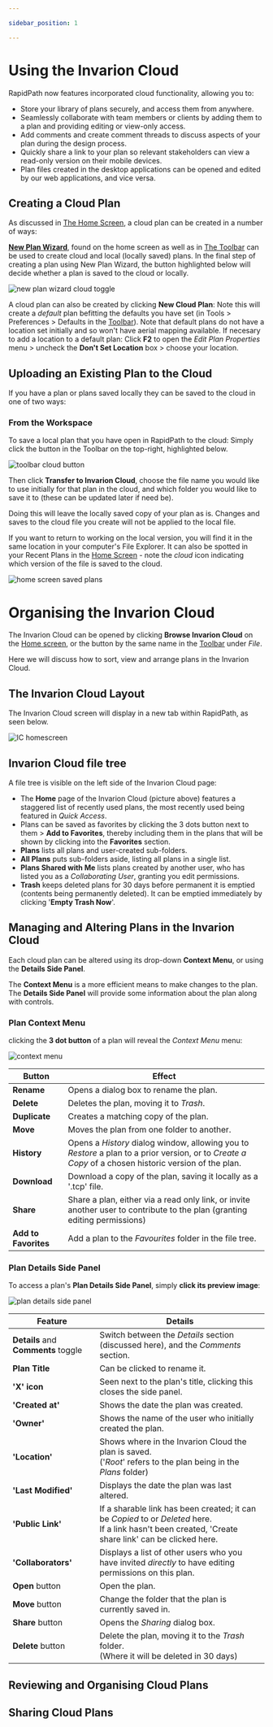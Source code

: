 ```yaml
---

sidebar_position: 1

---
```

# Using the Invarion Cloud

RapidPath now features incorporated cloud functionality, allowing you to:

- Store your library of plans securely, and access them from anywhere.
- Seamlessly collaborate with team members or clients by adding them to a plan and providing editing or view-only access.
- Add comments and create comment threads to discuss aspects of your plan during the design process.
- Quickly share a link to your plan so relevant stakeholders can view a read-only version on their mobile devices.
- Plan files created in the desktop applications can be opened and edited by our web applications, and vice versa.

## Creating a Cloud Plan

As discussed in [The Home Screen](/docs/rapidpath/the-home-screen-and-starting-a-plan/the-home-screen.md), a cloud plan can be created in a number of ways:

[**New Plan Wizard**](/docs/rapidpath/the-home-screen-and-starting-a-plan/the-new-plan-wizard.md), found on the home screen as well as in [The Toolbar](/docs/rapidpath/the-toolbar/the-toolbar.md) can be used to create cloud and local (locally saved) plans. In the final step of creating a plan using New Plan Wizard, the button highlighted below will decide whether a plan is saved to the cloud or locally.

![new plan wizard cloud toggle](./assets/ic-new-plan-wizard.jpg)

A cloud plan can also be created by clicking **New Cloud Plan**: Note this will create a *default* plan befitting the defaults you have set (in Tools > Preferences > Defaults in the [Toolbar](/docs/rapidpath/the-toolbar/the-toolbar.md)). Note that default plans do not have a location set initially and so won't have aerial mapping available. If necesary to add a location to a default plan: Click **F2** to open the *Edit Plan Properties* menu > uncheck the **Don't Set Location** box > choose your location.

## Uploading an Existing Plan to the Cloud

If you have a plan or plans saved locally they can be saved to the cloud in one of two ways:

### From the Workspace

To save a local plan that you have open in RapidPath to the cloud: Simply click the button in the Toolbar on the top-right, highlighted below.

![toolbar cloud button](./assets/ic-open-local-plan.png)

Then click **Transfer to Invarion Cloud**, choose the file name you would like to use initially for that plan in the cloud, and which folder you would like to save it to (these can be updated later if need be).

Doing this will leave the locally saved copy of your plan as is. Changes and saves to the cloud file you create will not be applied to the local file.

If you want to return to working on the local version, you will find it in the same location in your computer's File Explorer. It can also be spotted in your Recent Plans in the [Home Screen](/docs/rapidpath/the-home-screen-and-starting-a-plan/the-home-screen.md) - note the *cloud* icon indicating which version of the file is saved to the cloud.

![home screen saved plans](./assets/ic-homepage-cloud-copy.png)

# Organising the Invarion Cloud

The Invarion Cloud can be opened by clicking **Browse Invarion Cloud** on the [Home screen](/docs/rapidpath/the-home-screen-and-starting-a-plan/the-home-screen.md), or the button by the same name in the [Toolbar](/docs/rapidpath/the-toolbar/the-toolbar.md) under *File*.

Here we will discuss how to sort, view and arrange plans in the Invarion Cloud.

## The Invarion Cloud Layout

The Invarion Cloud screen will display in a new tab within RapidPath, as seen below.

![IC homescreen](./assets/ic-home-overview.jpg)

## Invarion Cloud file tree

A file tree is visible on the left side of the Invarion Cloud page:

- The **Home** page of the Invarion Cloud (picture above) features a staggered list of recently used plans, the most recently used being featured in *Quick Access*.
- Plans can be saved as favorites by clicking the 3 dots button next to them > **Add to Favorites**, thereby including them in the plans that will be shown by clicking into the **Favorites** section.
- **Plans** lists all plans and user-created sub-folders.
- **All Plans** puts sub-folders aside, listing all plans in a single list.
- **Plans Shared with Me** lists plans created by another user, who has listed you as a *Collaborating User*, granting you edit permissions.
- **Trash** keeps deleted plans for 30 days before permanent it is emptied (contents being permanently deleted). It can be emptied immediately by clicking '**Empty Trash Now**'.

## Managing and Altering Plans in the Invarion Cloud

Each cloud plan can be altered using its drop-down **Context Menu**, or using the **Details Side Panel**.

The **Context Menu** is a more efficient means to make changes to the plan. <br />The **Details Side Panel** will provide some information about the plan along with controls.

### Plan Context Menu

clicking the **3 dot button** of a plan will reveal the *Context Menu* menu:

![context menu](./assets/ic-home-plan-context-menu.jpg)

|**Button**|**Effect**|
|-|-|
|**Rename**|Opens a dialog box to rename the plan.|
|**Delete**|Deletes the plan, moving it to *Trash*.|
|**Duplicate**|Creates a matching copy of the plan.|
|**Move**|Moves the plan from one folder to another.|
|**History**|Opens a *History* dialog window, allowing you to *Restore* a plan to a prior version, or to *Create a Copy* of a chosen historic version of the plan.|
|**Download**|Download a copy of the plan, saving it locally as a '.tcp' file.|
|**Share**|Share a plan, either via a read only link, or invite another user to contribute to the plan (granting editing permissions)|
|**Add to Favorites**|Add a plan to the *Favourites* folder in the file tree.|

### Plan Details Side Panel

To access a plan's **Plan Details Side Panel**, simply **click its preview image**:

![plan details side panel](./assets/ic-home-right-side-plan-menu.jpg)

|**Feature**|**Details**|
|-|-|
|**Details** and **Comments** toggle|Switch between the *Details* section (discussed here), and the *Comments* section.|
|**Plan Title**|Can be clicked to rename it.|
|**'X' icon**|Seen next to the plan's title, clicking this closes the side panel.|
|**'Created at'**|Shows the date the plan was created.|
|**'Owner'**|Shows the name of the user who initially created the plan.|
|**'Location'**|Shows where in the Invarion Cloud the plan is saved.<br />('*Root*' refers to the plan being in the *Plans* folder)|
|**'Last Modified'**|Displays the date the plan was last altered.|
|**'Public Link'**|If a sharable link has been created; it can be *Copied* to or *Deleted* here.<br />If a link hasn't been created, 'Create share link' can be clicked here.|
|**'Collaborators'**|Displays a list of other users who you have invited *directly* to have editing permissions on this plan.|
|**Open** button|Open the plan.|
|**Move** button|Change the folder that the plan is currently saved in.|
|**Share** button|Opens the *Sharing* dialog box.|
|**Delete** button|Delete the plan, moving it to the *Trash* folder.<br />(Where it will be deleted in 30 days)|

## Reviewing and Organising Cloud Plans

## Sharing Cloud Plans
